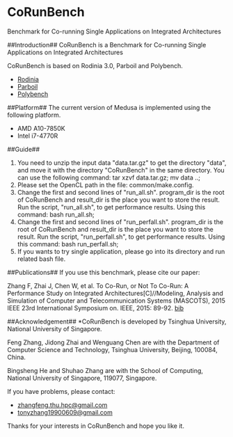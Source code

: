 # CoRunBench
Benchmark for Co-running Single Applications on Integrated Architectures

##Introduction##
CoRunBench is a Benchmark for Co-running Single Applications on Integrated Architectures

CoRunBench is based on Rodinia 3.0, Parboil and Polybench.
*  [Rodinia](http://www.cs.virginia.edu/~skadron/wiki/rodinia/index.php/Rodinia:Accelerating_Compute-Intensive_Applications_with_Accelerators)
*  [Parboil](http://impact.crhc.illinois.edu/parboil/parboil.aspx)
*  [Polybench](http://web.cse.ohio-state.edu/~pouchet/software/polybench/GPU/)

##Platform##
The current version of Medusa is implemented using the following platform.
* AMD A10-7850K
* Intel i7-4770R

##Guide##
1. You need to unzip the input data "data.tar.gz" to get the directory "data", and move it with the directory "CoRunBench" in the same directory.
You can use the following command:
tar xzvf data.tar.gz;
mv data ..;
2. Please set the OpenCL path in the file: common/make.config.
3. Change the first and second lines of "run_all.sh".
program_dir is the root of CoRunBench and result_dir is the place you want to store the result.
Run the script, "run_all.sh", to get performance results.
Using this command:
bash run_all.sh;
4. Change the first and second lines of "run_perfall.sh".
program_dir is the root of CoRunBench and result_dir is the place you want to store the result. Run the script, "run_perfall.sh", to get performance results.
Using this command:
bash run_perfall.sh;
5. If you wants to try single application, please go into its directory and run related bash file.

##Publications##
If you use this benchmark, please cite our paper:

Zhang F, Zhai J, Chen W, et al. To Co-Run, or Not To Co-Run: A Performance Study on Integrated Architectures[C]//Modeling, Analysis and Simulation of Computer and Telecommunication Systems (MASCOTS), 2015 IEEE 23rd International Symposium on. IEEE, 2015: 89-92. [bib](https://scholar.google.com/scholar?hl=zh-CN&q=To+Co-Run%2C+or+Not+To+Co-Run%3A+A+Performance+Study+on+Integrated+Architectures&btnG=&lr=#)


##Acknowledgement##
*CoRunBench is developed by Tsinghua University, National University of Singapore.

Feng Zhang, Jidong Zhai and Wenguang Chen are with the Department of Computer Science and Technology, Tsinghua University, Beijing, 100084, China.

Bingsheng He and Shuhao Zhang are with the School of Computing, National University of Singapore, 119077, Singapore.


If you have problems, please contact:
* zhangfeng.thu.hpc@gmail.com
* tonyzhang19900609@gmail.com

Thanks for your interests in CoRunBench and hope you like it.
